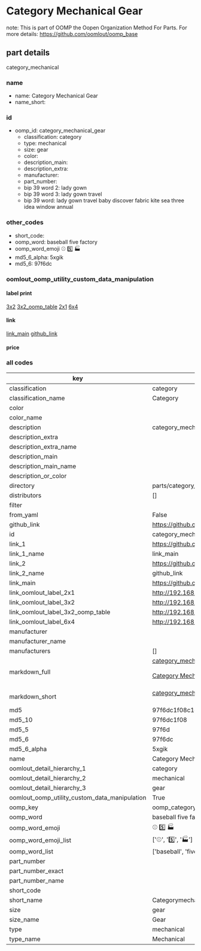 # Category Mechanical Gear  

note: This is part of OOMP the Oopen Organization Method For Parts. For more details: https://github.com/oomlout/oomp_base

##  part details



category_mechanical

### name
* name: Category Mechanical Gear
* name_short: 
### id
* oomp_id: category_mechanical_gear
  * classification: category
  * type: mechanical
  * size: gear
  * color: 
  * description_main: 
  * description_extra: 
  * manufacturer: 
  * part_number: 
  * bip 39 word 2: lady gown
  * bip 39 word 3: lady gown travel
  * bip 39 word: lady gown travel baby discover fabric kite sea three idea window annual

### other_codes
* short_code: 
* oomp_word: baseball five factory
* oomp_word_emoji :baseball: :five: :factory:
* md5_6_alpha: 5xgik
* md5_6: 97f6dc






### oomlout_oomp_utility_custom_data_manipulation
#### label print
[3x2](http://192.168.1.245:1112/?label=oomp%205xgik)
[3x2_oomp_table](http://192.168.1.107:1112/?label=oomp%205xgik)
[2x1](http://192.168.1.242:1112/?label=oomp%205xgik)
[6x4](http://192.168.1.55:1112/?label=oomp%205xgik)    

#### link

[link_main](https://github.com/oomlout/oomlout_oomp_current_version_messy/tree/main/parts/category_mechanical_gear) [github_link](https://github.com/oomlout/oomlout_oomp_part_src/tree/main/parts/category_mechanical_gear)                             

#### price







### all codes 
| key | value |  
| --- | --- |  
| classification | category |  
| classification_name | Category |  
| color |  |  
| color_name |  |  
| description | category_mechanical |  
| description_extra |  |  
| description_extra_name |  |  
| description_main |  |  
| description_main_name |  |  
| description_or_color |   |  
| directory | parts/category_mechanical_gear |  
| distributors | [] |  
| filter |  |  
| from_yaml | False |  
| github_link | https://github.com/oomlout/oomlout_oomp_part_src/tree/main/parts/category_mechanical_gear |  
| id | category_mechanical_gear |  
| link_1 | https://github.com/oomlout/oomlout_oomp_current_version_messy/tree/main/parts/category_mechanical_gear |  
| link_1_name | link_main |  
| link_2 | https://github.com/oomlout/oomlout_oomp_part_src/tree/main/parts/category_mechanical_gear |  
| link_2_name | github_link |  
| link_main | https://github.com/oomlout/oomlout_oomp_current_version_messy/tree/main/parts/category_mechanical_gear |  
| link_oomlout_label_2x1 | http://192.168.1.242:1112/?label=oomp%205xgik |  
| link_oomlout_label_3x2 | http://192.168.1.245:1112/?label=oomp%205xgik |  
| link_oomlout_label_3x2_oomp_table | http://192.168.1.107:1112/?label=oomp%205xgik |  
| link_oomlout_label_6x4 | http://192.168.1.55:1112/?label=oomp%205xgik |  
| manufacturer |  |  
| manufacturer_name |  |  
| manufacturers | [] |  
| markdown_full | [category_mechanical_gear](https://github.com/oomlout/oomlout_oomp_current_version_messy/tree/main/parts/category_mechanical_gear)<br>[](https://github.com/oomlout/oomlout_oomp_current_version_messy/tree/main/parts/category_mechanical_gear)<br>[Category Mechanical Gear](https://github.com/oomlout/oomlout_oomp_current_version_messy/tree/main/parts/category_mechanical_gear)<br><br> |  
| markdown_short | [category_mechanical_gear](https://github.com/oomlout/oomlout_oomp_current_version_messy/tree/main/parts/category_mechanical_gear)<br><br> |  
| md5 | 97f6dc1f08c1ef65459f7111cf194be4 |  
| md5_10 | 97f6dc1f08 |  
| md5_5 | 97f6d |  
| md5_6 | 97f6dc |  
| md5_6_alpha | 5xgik |  
| name | Category Mechanical Gear |  
| oomlout_detail_hierarchy_1 | category |  
| oomlout_detail_hierarchy_2 | mechanical |  
| oomlout_detail_hierarchy_3 | gear |  
| oomlout_oomp_utility_custom_data_manipulation | True |  
| oomp_key | oomp_category_mechanical_gear |  
| oomp_word | baseball five factory |  
| oomp_word_emoji | :baseball: :five: :factory: |  
| oomp_word_emoji_list | [':baseball:', ':five:', ':factory:'] |  
| oomp_word_list | ['baseball', 'five', 'factory'] |  
| part_number |  |  
| part_number_exact |  |  
| part_number_name |  |  
| short_code |  |  
| short_name | Categorymechanical |  
| size | gear |  
| size_name | Gear |  
| type | mechanical |  
| type_name | Mechanical |  
